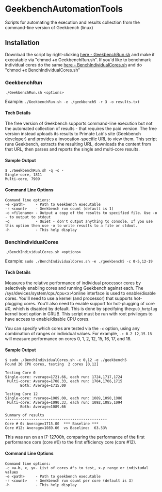 
# GeekbenchAutomationTools
Scripts for automating the execution and results collection from the command-line version of Geekbench (linux) 

## Installation
Download the script by right-clicking [here - GeekbenchRun.sh](https://raw.githubusercontent.com/horshack-dpreview/GeekbenchAutomationTools/main/GeekbenchRun.sh) and make it executable via "chmod +x GeekbenchRun.sh". If you'd like to benchmark individual cores do the same [here - BenchIndividualCores.sh](https://raw.githubusercontent.com/horshack-dpreview/GeekbenchAutomationTools/main/BenchIndividualCores.sh) and do "chmod +x BenchIndividualCores.sh"

### GeekbenchRun
`./GeekbenchRun.sh <options>`

Example: `./GeekbenchRun.sh -e ./geekbench5 -r 3 -o results.txt`

#### Tech Details
The free version of Geekbench supports command-line execution but not the automated collection of results - that requires the paid version. The free version instead uploads its results to Primate Lab's site (Geekbench developer) and provides a invocation-specific URL to view them. This script runs Geekbench, extracts the resulting URL, downloads the content from that URL, then parses and reports the single and multi-core results. 

#### Sample Output
    $ ./GeekbenchRun.sh -q -o -
    Single-core, 1811
    Multi-core, 7909

#### Command Line Options
    Command line options:
    -e <path>     - Path to Geekbench executable
    -r <count>    - Geekbench run count (default is 1)
    -o <filename> - Output a copy of the results to specified file. Use -o - to output to stdout
    -q            - Quiet - don't output anything to console. If you use this option then use -o to write results to a file or stdout.
    -h            - This help display

### BenchIndividualCores
`./BenchIndividualCores.sh <options>`

Example: `sudo ./BenchIndividualCores.sh -e ./geekbench5 -c 0-5,12-19`

#### Tech Details
Measures the relative performance of individual processor cores by selectively enabling cores and running Geekbench against each. The /sys/devices/system/cpu/cpu\<x\>\online interface is used to enable/disable cores. You'll need to use a kernel (and processor) that supports hot-plugging cores. You'll also need to enable support for hot-plugging of core #0, which is disabled by default. This is done by specifying the`cpu0_hotplug` kernel boot option in GRUB. This script must be run with root privileges to have access to enable/disable CPU cores.

You can specify which cores are tested via the `-c` option, using any combination of ranges or individual values. For example, `-c 0-2 12,15-18` will measure performance on cores 0, 1, 2, 12, 15, 16, 17, and 18.

#### Sample Output

    $ sudo ./BenchIndividualCores.sh -c 0,12 -e ./geekbench5
    Found 20 CPU cores, testing  2 cores [0,12]
    
    Testing Core 0
    Single-core: rverage=1721.66, each run: 1724,1717,1724
     Multi-core: Average=1708.33, each run: 1704,1706,1715
           Both: Average=1715.00
    
    Testing Core 12
    Single-core: rverage=1089.00, each run: 1089,1090,1088
     Multi-core: Average=1090.33, each run: 1092,1085,1094
           Both: Average=1089.66
    
    Summary of results
    -----------------------------------------------
    Core # 0: Average=1715.00  *** Baseline ***
    Core #12: Average=1089.66  vs Baseline:  63.53%

This was run on an i7-12700h, comparing the performance of the first performance core (core #0) to the first efficiency core (core #12).
	
#### Command Line Options
    Command line options:
    -c <a-b, x, y>- List of cores #'s to test, x-y range or indiviudal values
    -e <path>     - Path to geekbench executable
    -r <count>    - Geekbench run count per core (default is 3)
    -h            - This help display



